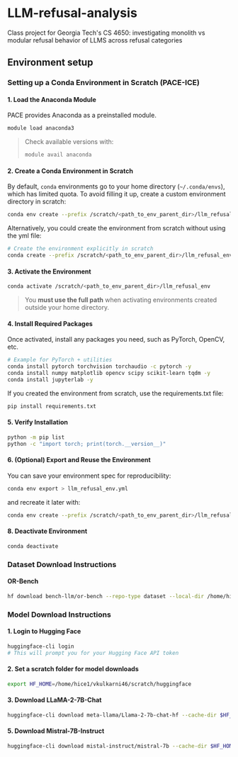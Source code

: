 # LLM-refusal-analysis
Class project for Georgia Tech's CS 4650: investigating monolith vs modular refusal behavior of LLMS across refusal categories 

## Environment setup

### Setting up a Conda Environment in Scratch (PACE-ICE)

#### 1. Load the Anaconda Module
PACE provides Anaconda as a preinstalled module.

```bash
module load anaconda3
```

> Check available versions with:
> ```bash
> module avail anaconda
> ```

#### 2. Create a Conda Environment in Scratch

By default, `conda` environments go to your home directory (`~/.conda/envs`),  
which has limited quota. To avoid filling it up, create a custom environment directory in scratch:

```bash
conda env create --prefix /scratch/<path_to_env_parent_dir>/llm_refusal_env --file llm_refusal_env.yml
```

Alternatively, you could create the environment from scratch without using the yml file:

```bash
# Create the environment explicitly in scratch
conda create --prefix /scratch/<path_to_env_parent_dir>/llm_refusal_env python=3.11 -y
```

#### 3. Activate the Environment

```bash
conda activate /scratch/<path_to_env_parent_dir>/llm_refusal_env
```

> You **must use the full path** when activating environments created outside your home directory.

#### 4. Install Required Packages

Once activated, install any packages you need, such as PyTorch, OpenCV, etc.

```bash
# Example for PyTorch + utilities
conda install pytorch torchvision torchaudio -c pytorch -y
conda install numpy matplotlib opencv scipy scikit-learn tqdm -y
conda install jupyterlab -y
```

If you created the environment from scratch, use the requirements.txt file:

```bash
pip install requirements.txt
```

#### 5. Verify Installation

```bash
python -m pip list
python -c "import torch; print(torch.__version__)"
```

#### 6. (Optional) Export and Reuse the Environment

You can save your environment spec for reproducibility:

```bash
conda env export > llm_refusal_env.yml
```

and recreate it later with:

```bash
conda env create --prefix /scratch/<path_to_env_parent_dir>/llm_refusal_env --file llm_refusal_env.yml
```

#### 8. Deactivate Environment

```bash
conda deactivate
```

### Dataset Download Instructions
#### OR-Bench
```bash
hf download bench-llm/or-bench --repo-type dataset --local-dir /home/hice1/<gt_username>/scratch/datasets/or-bench
```

### Model Download Instructions

#### 1. Login to Hugging Face
```bash
huggingface-cli login
# This will prompt you for your Hugging Face API token
``` 

#### 2. Set a scratch folder for model downloads
```bash
export HF_HOME=/home/hice1/vkulkarni46/scratch/huggingface
```

#### 3. Download LLaMA-2-7B-Chat
```bash
huggingface-cli download meta-llama/Llama-2-7b-chat-hf --cache-dir $HF_HOME
```
#### 5. Download Mistral-7B-Instruct
```bash
huggingface-cli download mistal-instruct/mistral-7b --cache-dir $HF_HOME